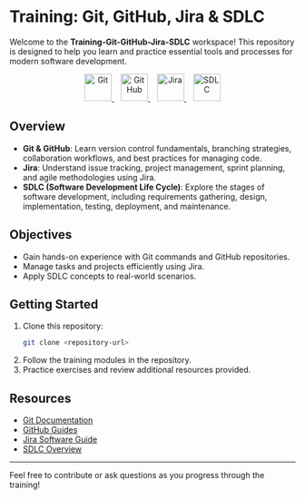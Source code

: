 # Training: Git, GitHub, Jira & SDLC

Welcome to the **Training-Git-GitHub-Jira-SDLC** workspace! This repository is designed to help you learn and practice essential tools and processes for modern software development.

<p align="center">
    <a href="https://git-scm.com/" target="_blank">
        <img src="https://cdn.jsdelivr.net/gh/devicons/devicon/icons/git/git-original.svg" alt="Git" width="48" title="Git">
    </a>
    &nbsp;&nbsp;
    <a href="https://github.com/" target="_blank">
        <img src="https://cdn.jsdelivr.net/gh/devicons/devicon/icons/github/github-original.svg" alt="GitHub" width="48" title="GitHub">
    </a>
    &nbsp;&nbsp;
    <a href="https://www.atlassian.com/software/jira" target="_blank">
        <img src="https://cdn.jsdelivr.net/gh/devicons/devicon/icons/jira/jira-original.svg" alt="Jira" width="48" title="Jira">
    </a>
    &nbsp;&nbsp;
    <a href="https://www.atlassian.com/software-development/software-development-life-cycle" target="_blank">
        <img src="https://img.icons8.com/external-flaticons-flat-flat-icons/64/external-sdlc-computer-programming-flaticons-flat-flat-icons.png" alt="SDLC" width="48" title="SDLC">
    </a>
</p>

## Overview

- **Git & GitHub**: Learn version control fundamentals, branching strategies, collaboration workflows, and best practices for managing code.
- **Jira**: Understand issue tracking, project management, sprint planning, and agile methodologies using Jira.
- **SDLC (Software Development Life Cycle)**: Explore the stages of software development, including requirements gathering, design, implementation, testing, deployment, and maintenance.

## Objectives

- Gain hands-on experience with Git commands and GitHub repositories.
- Manage tasks and projects efficiently using Jira.
- Apply SDLC concepts to real-world scenarios.

## Getting Started

1. Clone this repository:
    ```sh
    git clone <repository-url>
    ```
2. Follow the training modules in the repository.
3. Practice exercises and review additional resources provided.

## Resources

- [Git Documentation](https://git-scm.com/doc)
- [GitHub Guides](https://guides.github.com/)
- [Jira Software Guide](https://www.atlassian.com/software/jira/guides)
- [SDLC Overview](https://www.atlassian.com/software-development/software-development-life-cycle)

---

Feel free to contribute or ask questions as you progress through the training!